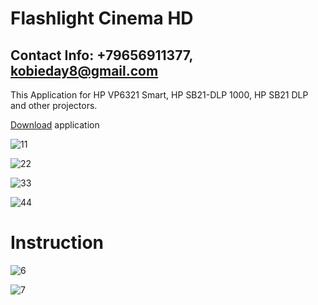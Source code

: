 # Flashlight Cinema HD
## Contact Info: +79656911377, kobieday8@gmail.com
This Application for HP VP6321 Smart, HP SB21-DLP 1000, HP SB21 DLP and other projectors.

[Download](https://github.com/kobieday8/Flashlight-Cinema-HD/files/7747996/flashlightcinemahd.zip) application

![11](https://user-images.githubusercontent.com/91277269/146834125-f0ac24cc-008d-4cf2-9f13-08eb858e7f3c.jpg)

![22](https://user-images.githubusercontent.com/91277269/146834129-f41d8782-3bf3-43b0-9662-a01650d84e26.jpg)

![33](https://user-images.githubusercontent.com/91277269/146834131-d24d1c45-2838-4961-af32-07d4ff3b62b9.jpg)

![44](https://user-images.githubusercontent.com/91277269/146834134-bdafc609-c4b3-4199-aeda-e482a87ac7cd.jpg)

# Instruction

![6](https://user-images.githubusercontent.com/90288327/144952128-4dc8e4e9-4725-4aa0-89f3-d0c60c827d97.png)

![7](https://user-images.githubusercontent.com/90288327/144952132-73ab29c0-ad5b-42a3-8d14-13ec78d8666c.png)
